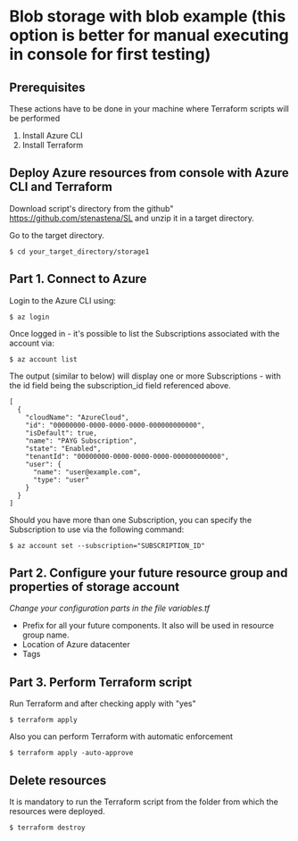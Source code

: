 # Blob storage with blob example (this option is better for manual executing in console for first testing)

## Prerequisites
These actions have to be done in your machine where Terraform scripts will be performed

1. Install Azure CLI
2. Install Terraform 

## Deploy Azure resources from console with Azure CLI and Terraform

Download script's directory from the github"
https://github.com/stenastena/SL 
and unzip it in a target directory.

Go to the target directory.
```
$ cd your_target_directory/storage1
```
## Part 1. Connect to Azure
Login to the Azure CLI using:

``` 
$ az login 
```

Once logged in - it's possible to list the Subscriptions associated with the account via:

```
$ az account list
```

The output (similar to below) will display one or more Subscriptions - with the id field being the subscription_id field referenced above.

```
[
  {
    "cloudName": "AzureCloud",
    "id": "00000000-0000-0000-0000-000000000000",
    "isDefault": true,
    "name": "PAYG Subscription",
    "state": "Enabled",
    "tenantId": "00000000-0000-0000-0000-000000000000",
    "user": {
      "name": "user@example.com",
      "type": "user"
    }
  }
]
```
Should you have more than one Subscription, you can specify the Subscription to use via the following command:

```
$ az account set --subscription="SUBSCRIPTION_ID"
```
## Part 2. Configure your future resource group and properties of storage account
*Change your configuration parts in the file variables.tf*
* Prefix for all your future components. It also will be used in resource group name.
* Location of Azure datacenter
* Tags 

## Part 3. Perform Terraform script 

Run Terraform and after checking apply with "yes"
```
$ terraform apply
```
Also you can perform Terraform with automatic enforcement
```
$ terraform apply -auto-approve
```
## Delete resources
It is mandatory to run the Terraform script from the folder from which the resources were deployed. 
```
$ terraform destroy
```
